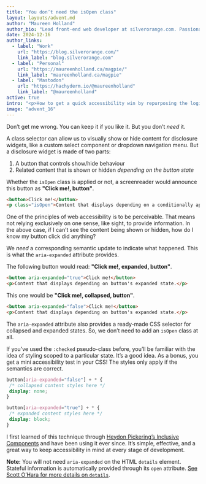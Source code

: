 ```yaml
---
title: "You don’t need the isOpen class"
layout: layouts/advent.md
author: "Maureen Holland"
author_bio: "Lead front-end web developer at silverorange.com. Passionate about accessibility, performance, and biking around Scotland."
date: 2024-12-16
author_links:
  - label: "Work"
    url: "https://blog.silverorange.com/"
    link_label: "blog.silverorange.com"
  - label: "Personal"
    url: "https://maureenholland.ca/magpie/"
    link_label: "maureenholland.ca/magpie"
  - label: "Mastodon"
    url: "https://hachyderm.io/@maureenholland"
    link_label: "@maureenholland"
active: true
intro: "<p>How to get a quick accessibility win by repurposing the logic of applying a conditional class to provide meaningful semantics.</p>"
image: "advent_16"
---
```

<!-- Short and on point. No comments from me. :) -->
Don’t get me wrong. You can keep it if you like it. But you don’t *need* it.

A class selector can allow us to visually show or hide content for disclosure widgets, like a custom select component or dropdown navigation menu. But a disclosure widget is made of two parts:

1. A button that controls show/hide behaviour
2. Related content that is shown or hidden *depending on the button state*

Whether the `isOpen` class is applied or not, a screenreader would announce this button as **"Click me!, button"**.

```html
<button>Click me!</button>
<p class="isOpen">Content that displays depending on a conditionally applied class.</p>
```

One of the principles of web accessibility is to be perceivable. That means not relying exclusively on one sense, like sight, to provide information. In the above case, if I can’t see the content being shown or hidden, how do I know my button click did anything?

We *need* a corresponding semantic update to indicate what happened. This is what the `aria-expanded` attribute provides.

The following button would read: **"Click me!, expanded, button"**.

```html
<button aria-expanded="true">Click me!</button>
<p>Content that displays depending on button's expanded state.</p>
```

This one would be **"Click me!, collapsed, button"**.

```html
<button aria-expanded="false">Click me!</button>
<p>Content that displays depending on button's expanded state.</p>
```

The `aria-expanded` attribute also provides a ready-made CSS selector for collapsed and expanded states. So, we don’t need to add an `isOpen` class at all.

If you’ve used the `:checked` pseudo-class before, you’ll be familiar with the idea of styling scoped to a particular state. It’s a good idea. As a bonus, you get a mini accessibility test in your CSS! The styles only apply if the semantics are correct.

```css
button[aria-expanded="false"] + * {
 /* collapsed content styles here */
 display: none;
}

button[aria-expanded="true"] + * {
 /* expanded content styles here */
 display: block;
}
```

I first learned of this technique through [Heydon Pickering’s Inclusive Components](https://inclusive-components.design/collapsible-sections/) and have been using it ever since. It’s simple, effective, and a great way to keep accessibility in mind at every stage of development.

<p class="highlight">
<strong>Note:</strong> You will not need <code>aria-expanded</code> on the HTML <code>details</code> element. Stateful information is automatically provided through its <code>open</code> attribute. <a href="https://www.scottohara.me/blog/2022/09/12/details-summary.html">See Scott O’Hara for more details on <code>details</code></a>.
</p>

<!-- KS: Great post, thank you! I wonder if it's worth also introducing
     the `aria-controls` attribute? That makes the code look a little
     more readable, and could also help with the poor performance
     inherent in `*` selectors (since selectors are evaluated right
     to left). -->

